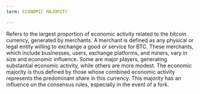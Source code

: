 ```yaml
---
term: ECONOMIC MAJORITY

---
```

Refers to the largest proportion of economic activity related to the bitcoin currency, generated by merchants. A merchant is defined as any physical or legal entity willing to exchange a good or service for BTC. These merchants, which include businesses, users, exchange platforms, and miners, vary in size and economic influence. Some are major players, generating substantial economic activity, while others are more modest. The economic majority is thus defined by those whose combined economic activity represents the predominant share in this currency. This majority has an influence on the consensus rules, especially in the event of a fork.